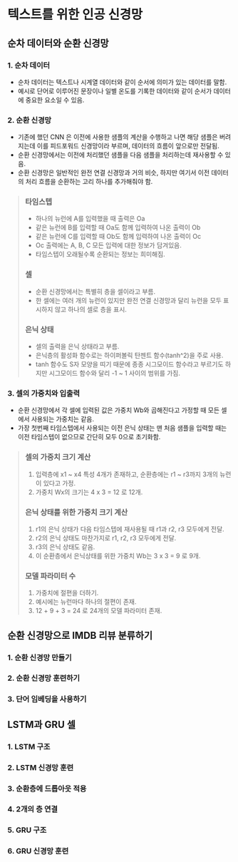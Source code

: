 # 텍스트를 위한 인공 신경망

## 순차 데이터와 순환 신경망

### 1. 순차 데이터
* 순차 데이터는 텍스트나 시계열 데이터와 같이 순서에 의미가 있는 데이터를 말함.
* 예시로 단어로 이루어진 문장이나 일별 온도를 기록한 데이터와 같이 순서가 데이터에 중요한 요소일 수 있음.

### 2. 순환 신경망
* 기존에 했던 CNN 은 이전에 사용한 샘플의 계산을 수행하고 나면 해당 샘플은 버려지는데 이를 피드포워드 신경망이라 부르며, 데이터의 흐름이 앞으로만 전달됨.
* 순환 신경망에서는 이전에 처리했던 샘플을 다음 샘플을 처리하는데 재사용할 수 있음.
* 순환 신경망은 일반적인 완전 연결 신경망과 거의 비슷, 하지만 여기서 이전 데이터의 처리 흐름을 순환하는 고리 하나를 추가해줘야 함.
> ### 타임스텝
>   * 하나의 뉴런에 A를 입력했을 때 출력은 Oa
>   * 같은 뉴런에 B를 입력할 때 Oa도 함께 입력하여 나온 출력이 Ob
>   * 같은 뉴런에 C를 입력할 때 Ob도 함께 입력하여 나온 출력이 Oc
>   * Oc 출력에는 A, B, C 모든 입력에 대한 정보가 담겨있음.
>   * 타임스텝이 오래될수록 순환되는 정보는 희미해짐.
> ### 셀
>   * 순환 신경망에서는 특별히 층을 셀이라고 부름.
>   * 한 셀에는 여러 개의 뉴런이 있지만 완전 연결 신경망과 달리 뉴런을 모두 표시하지 않고 하나의 셀로 층을 표시.
> ### 은닉 상태
>   * 셀의 출력을 은닉 상태라고 부름.
>   * 은닉층의 활성화 함수로는 하이퍼볼릭 탄젠트 함수(tanh^2)을 주로 사용.
>   * tanh 함수도 S자 모양을 띠기 때문에 종종 시그모이드 함수라고 부르기도 하지만 시그모이드 함수와 달리 -1 ~ 1 사이의 범위를 가짐.

### 3. 셀의 가중치와 입출력
* 순환 신경망에서 각 셀에 입력된 값은 가중치 Wb와 곱해진다고 가정할 때 모든 셀에서 사용되는 가중치는 같음.
* 가장 첫번째 타임스텝에서 사용되는 이전 은닉 상태는 맨 처음 샘플을 입력할 때는 이전 타임스텝이 없으므로 간단히 모두 0으로 초기화함.
> ### 셀의 가중치 크기 계산
>   1. 입력층에 x1 ~ x4 특성 4개가 존재하고, 순환층에는 r1 ~ r3까지 3개의 뉴런이 있다고 가정.
>   2. 가중치 Wx의 크기는 4 x 3 = 12 로 12개.  
> ### 은닉 상태를 위한 가중치 크기 계산
>   1. r1의 은닉 상태가 다음 타임스텝에 재사용될 때 r1과 r2, r3 모두에게 전달.
>   2. r2의 은닉 상태도 마찬가지로 r1, r2, r3 모두에게 전달.
>   3. r3의 은닉 상태도 같음.
>   4. 이 순환층에서 은닉상태를 위한 가중치 Wb는 3 x 3 = 9 로 9개.
> ### 모델 파라미터 수
>   1. 가중치에 절편을 더하기.
>   2. 예시에는 뉴런마다 하나의 절편이 존재.
>   3. 12 + 9 + 3 = 24 로 24개의 모델 파라미터 존재.
## 순환 신경망으로 IMDB 리뷰 분류하기

### 1. 순환 신경망 만들기

### 2. 순환 신경망 훈련하기

### 3. 단어 임베딩을 사용하기

## LSTM과 GRU 셀

### 1. LSTM 구조

### 2. LSTM 신경망 훈련

### 3. 순환층에 드롭아웃 적용

### 4. 2개의 층 연결

### 5. GRU 구조

### 6. GRU 신경망 훈련
